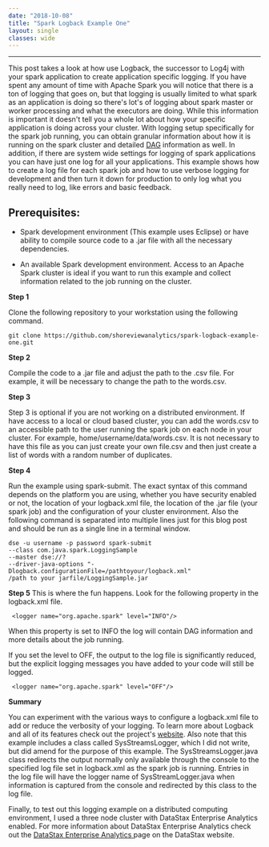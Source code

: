 ```yaml
---
date: "2018-10-08"
title: "Spark Logback Example One"
layout: single
classes: wide
---
```


------------------------------------

This post takes a look at how use Logback, the successor to Log4j with your spark application to create application specific logging. If you have spent any amount of time with Apache Spark you will notice that there is a ton of logging that goes on, but that logging is usually limited to what spark as an application is doing so there's lot's of logging about spark master or worker processing and what the executors are doing. While this information is important it doesn't tell you a whole lot about how your specific application is doing across your cluster. With logging setup specifically for the spark job running, you can obtain granular information about how it is running on the spark cluster and detailed  [DAG](https://stackoverflow.com/questions/25836316/how-dag-works-under-the-covers-in-rdd) information as well.  In addition, if there are system wide settings for logging of spark applications you can have just one log for all your applications.  This example shows how to create a log file for each spark job and how to use verbose logging for development and then turn it down for production to only log what you really need to log, like errors and basic feedback.    

Prerequisites:
--------------

- Spark development environment (This example uses Eclipse) or have ability to compile source code to a .jar file with all the necessary dependencies.  

- An available Spark development environment.  Access to an Apache Spark cluster is ideal if you want to run this example and collect information related to the job running on the cluster.     

**Step 1**

Clone the following repository to your workstation using the following command.
```
git clone https://github.com/shoreviewanalytics/spark-logback-example-one.git
```

**Step 2**

Compile the code to a .jar file and adjust the path to the .csv file. For example, it will be necessary to change the path to the words.csv.  

**Step 3**

Step 3 is optional if you are not working on a distributed environment. If have access to a local or cloud based cluster, you can add the words.csv to an accessible path to the user running the spark job on each node in your cluster.  For example,  home/username/data/words.csv.  It is not necessary to have this file as you can just create your own file.csv and then just create a list of words with a random number of duplicates.      

**Step 4**

Run the example using spark-submit.  The exact syntax of this command depends on the platform you are using, whether you have security enabled or not, the location of your logback.xml file, the location of the .jar file (your spark job) and the configuration of your cluster environment.  Also the following command is separated into multiple lines just for this blog post and should be run as a single line in a terminal window.    

```
dse -u username -p password spark-submit
--class com.java.spark.LoggingSample
--master dse://?
--driver-java-options "-Dlogback.configurationFile=/pathtoyour/logback.xml"
/path to your jarfile/LoggingSample.jar
```

**Step 5**
This is where the fun happens.  Look for the following property in the logback.xml file.  

```
 <logger name="org.apache.spark" level="INFO"/>
```
 When this property is set to INFO the log will contain DAG information and more details about the job running.   

If you set the level to OFF, the output to the log file is significantly reduced, but the explicit logging messages you have added to your code will still be logged.    

```
 <logger name="org.apache.spark" level="OFF"/>
```

**Summary**

You can experiment with the various ways to configure a logback.xml file to add or reduce the verbosity of your logging. To learn more about Logback and all of its features check out the project's [website](https://logback.qos.ch/). Also note that this example includes a class called SysStreamsLogger, which I did not write, but did amend for the purpose of this example.  The SysStreamsLogger.java class redirects the output normally only available through the console to the specified log file set in logback.xml as the spark job is running.  Entries in the log file will have the logger name of SysStreamLogger.java when information is captured from the console and redirected by this class to the log file.

Finally, to test out this logging example on a distributed computing environment, I used a three node cluster with DataStax Enterprise Analytics enabled. For more information about DataStax Enterprise Analytics check out the [DataStax Enterprise Analytics  ](https://www.datastax.com/products/datastax-enterprise-analytics) page on the DataStax website.
